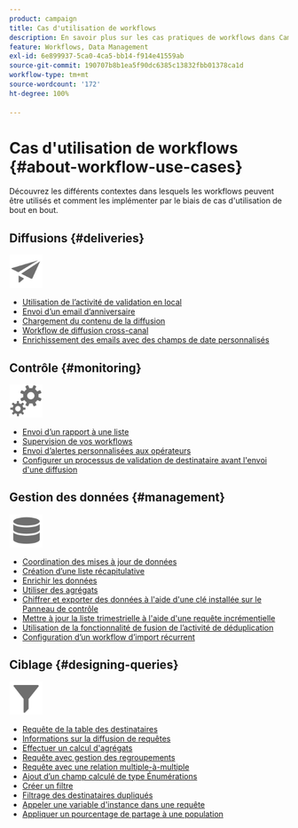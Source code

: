 ```yaml
---
product: campaign
title: Cas d'utilisation de workflows
description: En savoir plus sur les cas pratiques de workflows dans Campaign
feature: Workflows, Data Management
exl-id: 6e899937-5ca0-4ca5-bb14-f914e41559ab
source-git-commit: 190707b8b1ea5f90dc6385c13832fbb01378ca1d
workflow-type: tm+mt
source-wordcount: '172'
ht-degree: 100%

---
```


# Cas d&#39;utilisation de workflows {#about-workflow-use-cases}

Découvrez les différents contextes dans lesquels les workflows peuvent être utilisés et comment les implémenter par le biais de cas d&#39;utilisation de bout en bout.

## Diffusions {#deliveries}

<img src="assets/do-not-localize/icon_send.svg" width="60px">

* [Utilisation de l’activité de validation en local](local-approval-activity.md)
* [Envoi d’un email d’anniversaire](send-a-birthday-email.md)
* [Chargement du contenu de la diffusion](load-delivery-content.md)
* [Workflow de diffusion cross-canal](cross-channel-delivery-workflow.md)
* [Enrichissement des emails avec des champs de date personnalisés](email-enrichment-with-custom-date-fields.md)

## Contrôle      {#monitoring}

<img src="assets/do-not-localize/icon_monitoring.svg" width="60px">

* [Envoi d’un rapport à une liste](send-a-report-to-a-list.md)
* [Supervision de vos workflows](workflow-supervision.md)
* [Envoi d’alertes personnalisées aux opérateurs](send-alerts-to-operators.md)
* [Configurer un processus de validation de destinataire avant l&#39;envoi d&#39;une diffusion](local-approval-activity.md)

## Gestion des données {#management}

<img src="assets/do-not-localize/icon_manage.svg" width="60px">

* [Coordination des mises à jour de données](coordinate-data-updates.md)
* [Création d’une liste récapitulative](create-a-summary-list.md)
* [Enrichir les données](enrich-data.md)
* [Utiliser des agrégats](using-aggregates.md)
* [Chiffrer et exporter des données à l&#39;aide d&#39;une clé installée sur le Panneau de contrôle](use-workflow-data.md#use-case-gpg-encrypt)
* [Mettre à jour la liste trimestrielle à l&#39;aide d&#39;une requête incrémentielle](quarterly-list-update.md)
* [Utilisation de la fonctionnalité de fusion de l’activité de déduplication](deduplication-merge.md)
* [Configuration d’un workflow d’import récurrent](recurring-import-workflow.md)

## Ciblage {#designing-queries}

<img src="assets/do-not-localize/icon_filter.svg" width="60px">

* [Requête de la table des destinataires](querying-recipient-table.md)
* [Informations sur la diffusion de requêtes](query-delivery-info.md)
* [Effectuer un calcul d&#39;agrégats](compute-aggregates.md)
* [Requête avec gestion des regroupements](query-grouping-management.md)
* [Requête avec une relation multiple-à-multiple](query-many-to-many-relationship.md)
* [Ajout d’un champ calculé de type Énumérations](adding-enumeration-type-calculated-field.md)
* [Créer un filtre](create-a-filter.md)
* [Filtrage des destinataires dupliqués](filter-duplicated-recipients.md)
* [Appeler une variable d&#39;instance dans une requête](javascript-scripts-and-templates.md#calling-an-instance-variable-in-a-query)
* [Appliquer un pourcentage de partage à une population](javascript-scripts-and-templates.md#example)

